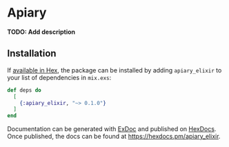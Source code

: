 # Apiary

**TODO: Add description**

## Installation

If [available in Hex](https://hex.pm/docs/publish), the package can be installed
by adding `apiary_elixir` to your list of dependencies in `mix.exs`:

```elixir
def deps do
  [
    {:apiary_elixir, "~> 0.1.0"}
  ]
end
```

Documentation can be generated with [ExDoc](https://github.com/elixir-lang/ex_doc)
and published on [HexDocs](https://hexdocs.pm). Once published, the docs can
be found at <https://hexdocs.pm/apiary_elixir>.

